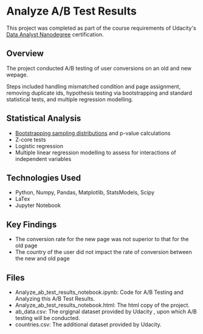 # Analyze A/B Test Results
This project was completed as part of the course requirements of Udacity's [Data Analyst Nanodegree](https://www.udacity.com/course/data-analyst-nanodegree--nd002) certification.

## Overview
The project conducted A/B testing of user conversions on an old and new wepage. 

Steps included handling mismatched condition and page assignment, removing duplicate ids, hypothesis testing via bootstrapping and standard statistical tests, and multiple regression modelling. 

## Statistical Analysis
- [Bootstrapping sampling distributions](https://rebeccaebarnes.github.io/2018/04/29/bootstrapping) and p-value calculations
- Z-core tests
- Logistic regression
- Multiple linear regression modelling to assess for interactions of independent variables

## Technologies Used
- Python, Numpy, Pandas, Matplotlib, StatsModels, Scipy
- LaTex
- Jupyter Notebook

## Key Findings
- The conversion rate for the new page was not superior to that for the old page 
- The country of the user did not impact the rate of conversion between the new and old page 

## Files
- Analyze_ab_test_results_notebook.ipynb: Code for A/B Testing and Analyzing this A/B Test Results.
- Analyze_ab_test_results_notebook.html: The html copy of the project.
- ab_data.csv: The orgignal dataset provided by Udacity , upon which A/B testing will be conducted.
- countries.csv: The additional dataset provided by Udacity.
